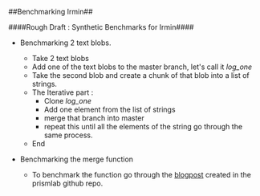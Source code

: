 ##Benchmarking Irmin##

####Rough Draft : Synthetic Benchmarks for Irmin####

* Benchmarking 2 text blobs.
  * Take 2 text blobs
  * Add one of the text blobs to the master branch, let's call it *log_one*
  * Take the second blob and create a chunk of that blob into a list of strings.
  * The Iterative part :
    * Clone *log_one*
    * Add one element from the list of strings
    * merge that branch into master
    * repeat this until all the elements of the string go through the same process.
  * End

* Benchmarking the merge function
  * To benchmark the function go through the [blogpost](https://github.com/prismlab/docs/wiki/Adding-a-benchmark-to-Sandmark) created in the prismlab github repo.
